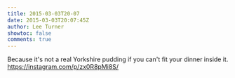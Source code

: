 ```yaml
---
title: 2015-03-03T20-07
date: 2015-03-03T20:07:45Z
author: Lee Turner
showtoc: false
comments: true
---
```


Because it's not a real Yorkshire pudding if you can't fit your dinner inside it. https://instagram.com/p/zx0R8pMi8S/

